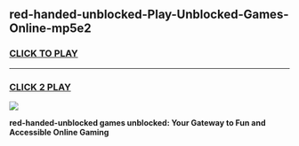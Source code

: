 
## red-handed-unblocked-Play-Unblocked-Games-Online-mp5e2
<h3>
<a href="https://premium76.site?title=red-handed-unblocked&ref=25A">CLICK TO PLAY</a></h3>
<hr>

<h3>
<a href="https://premium76.site?title=red-handed-unblocked&ref=25A">CLICK 2 PLAY</a>
  
</h3>

<a href="https://premium76.site?title=red-handed-unblocked&ref=25A"><img src="https://clearcache.store/games.png"></a>


**red-handed-unblocked games unblocked: Your Gateway to Fun and Accessible Online Gaming**
